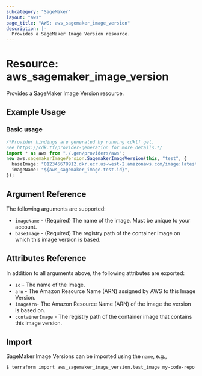 ```yaml
---
subcategory: "SageMaker"
layout: "aws"
page_title: "AWS: aws_sagemaker_image_version"
description: |-
  Provides a SageMaker Image Version resource.
---
```


# Resource: aws\_sagemaker\_image\_version

Provides a SageMaker Image Version resource.

## Example Usage

### Basic usage

```typescript
/*Provider bindings are generated by running cdktf get.
See https://cdk.tf/provider-generation for more details.*/
import * as aws from "./.gen/providers/aws";
new aws.sagemakerImageVersion.SagemakerImageVersion(this, "test", {
  baseImage: "012345678912.dkr.ecr.us-west-2.amazonaws.com/image:latest",
  imageName: "${aws_sagemaker_image.test.id}",
});

```

## Argument Reference

The following arguments are supported:

* `imageName` - (Required) The name of the image. Must be unique to your account.
* `baseImage` - (Required) The registry path of the container image on which this image version is based.

## Attributes Reference

In addition to all arguments above, the following attributes are exported:

* `id` - The name of the Image.
* `arn` - The Amazon Resource Name (ARN) assigned by AWS to this Image Version.
* `imageArn`- The Amazon Resource Name (ARN) of the image the version is based on.
* `containerImage` - The registry path of the container image that contains this image version.

## Import

SageMaker Image Versions can be imported using the `name`, e.g.,

```console
$ terraform import aws_sagemaker_image_version.test_image my-code-repo
```
